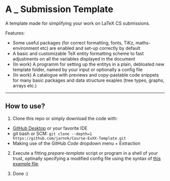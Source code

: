 # A _ Submission Template

A template made for simplifying your work on LaTeX CS submissions.

Features:
- Some useful packages (for correct formatting, fonts, TiKz, maths-environment etc) are enabled and set-up correctly by default
- A basic and customizable TeX entity formatting scheme to fast adjustments on all the variables displayed in the document
- (In work) A programm for setting up the entitys in a plain, debloated new template folder, named by your input or optionally a config file
- (In work) A catalogue with previews and copy-pastable code snippets for many basic packages and data structure exaples (tree types, graphs, arrays etc.)

---
## **How to use?**
1. Clone this repo or simply download the code with:

- [GitHub Desktop](https://https://desktop.github.com/) or your favorite IDE
- git bash or SCM: `git clone --depth=1 https://github.com/jarnnk/Course-ExXX-Template.git`
- Making use of the GitHub *Code* dropdown menu + Extraction

2. Execute a fitting *prepare-template* script or program in a shell of your trust, optinally specifying a modified config file using the syntax of [this example file](./example-config.cfg).

3. Done :)
